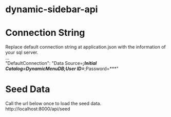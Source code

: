 # dynamic-sidebar-api

# Connection String
Replace default connection string at application.json with the information of your sql server.<br />
...<br />
"DefaultConnection": "Data Source=***;Initial Catalog=DynamicMenuDB;User ID=***;Password=***"<br />

# Seed Data
Call the url below once to load the seed data.<br />
http://localhost:8000/api/seed
